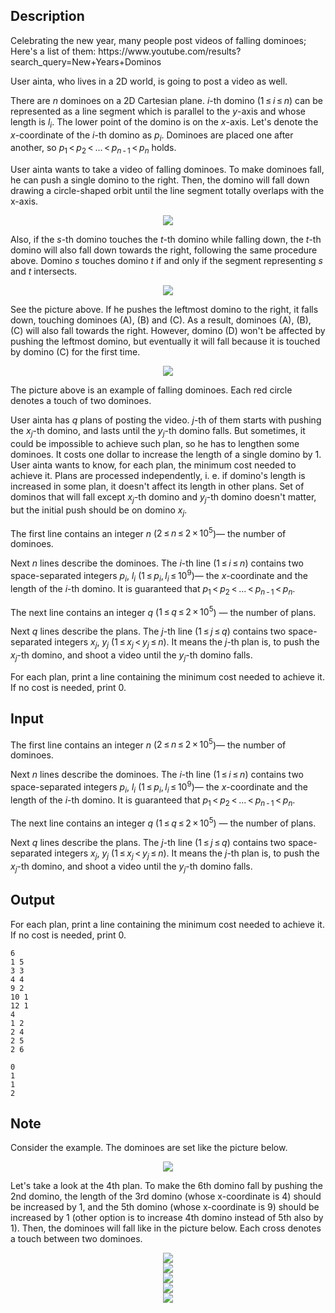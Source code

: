 ## Description

<div><p>Celebrating the new year, many people post videos of falling dominoes; Here's a list of them: <span class="tex-font-style-tt">https://www.youtube.com/results?search_query=New+Years+Dominos</span> </p><p>User ainta, who lives in a 2D world, is going to post a video as well.</p><p>There are <span class="tex-span"><i>n</i></span> dominoes on a 2D Cartesian plane. <span class="tex-span"><i>i</i></span>-th domino (<span class="tex-span">1 ≤ <i>i</i> ≤ <i>n</i></span>) can be represented as a line segment which is parallel to the <span class="tex-span"><i>y</i></span>-axis and whose length is <span class="tex-span"><i>l</i><sub class="lower-index"><i>i</i></sub></span>. The lower point of the domino is on the <span class="tex-span"><i>x</i></span>-axis. Let's denote the <span class="tex-span"><i>x</i></span>-coordinate of the <span class="tex-span"><i>i</i></span>-th domino as <span class="tex-span"><i>p</i><sub class="lower-index"><i>i</i></sub></span>. Dominoes are placed one after another, so <span class="tex-span"><i>p</i><sub class="lower-index">1</sub> &lt; <i>p</i><sub class="lower-index">2</sub> &lt; ... &lt; <i>p</i><sub class="lower-index"><i>n</i> - 1</sub> &lt; <i>p</i><sub class="lower-index"><i>n</i></sub></span> holds.</p><p>User ainta wants to take a video of falling dominoes. To make dominoes fall, he can push a single domino to the right. Then, the domino will fall down drawing a circle-shaped orbit until the line segment totally overlaps with the x-axis. </p><center> <img class="tex-graphics" src="file://rw34wCSn.png" style="max-width: 100.0%;max-height: 100.0%;"> </center><p>Also, if the <span class="tex-span"><i>s</i></span>-th domino touches the <span class="tex-span"><i>t</i></span>-th domino while falling down, the <span class="tex-span"><i>t</i></span>-th domino will also fall down towards the right, following the same procedure above. Domino <span class="tex-span"><i>s</i></span> touches domino <span class="tex-span"><i>t</i></span> if and only if the segment representing <span class="tex-span"><i>s</i></span> and <span class="tex-span"><i>t</i></span> intersects. </p><center> <img class="tex-graphics" src="file://2Y6decwd.png" style="max-width: 100.0%;max-height: 100.0%;"> </center><p>See the picture above. If he pushes the leftmost domino to the right, it falls down, touching dominoes (A), (B) and (C). As a result, dominoes (A), (B), (C) will also fall towards the right. However, domino (D) won't be affected by pushing the leftmost domino, but eventually it will fall because it is touched by domino (C) for the first time.</p><center> <img class="tex-graphics" src="file://cNSD8e8k.png" style="max-width: 100.0%;max-height: 100.0%;"> </center><p>The picture above is an example of falling dominoes. Each red circle denotes a touch of two dominoes.</p><p>User ainta has <span class="tex-span"><i>q</i></span> plans of posting the video. <span class="tex-span"><i>j</i></span>-th of them starts with pushing the <span class="tex-span"><i>x</i><sub class="lower-index"><i>j</i></sub></span>-th domino, and lasts until the <span class="tex-span"><i>y</i><sub class="lower-index"><i>j</i></sub></span>-th domino falls. But sometimes, it could be impossible to achieve such plan, so he has to lengthen some dominoes. It costs one dollar to increase the length of a single domino by <span class="tex-span">1</span>. User ainta wants to know, for each plan, the minimum cost needed to achieve it. Plans are processed independently, i. e. if domino's length is increased in some plan, it doesn't affect its length in other plans. Set of dominos that will fall except <span class="tex-span"><i>x</i><sub class="lower-index"><i>j</i></sub></span>-th domino and <span class="tex-span"><i>y</i><sub class="lower-index"><i>j</i></sub></span>-th domino doesn't matter, but the initial push should be on domino <span class="tex-span"><i>x</i><sub class="lower-index"><i>j</i></sub></span>.</p></div><div class="input-specification"><p>The first line contains an integer <span class="tex-span"><i>n</i></span> (<span class="tex-span">2 ≤ <i>n</i> ≤ 2 × 10<sup class="upper-index">5</sup></span>)— the number of dominoes.</p><p>Next <span class="tex-span"><i>n</i></span> lines describe the dominoes. The <span class="tex-span"><i>i</i></span>-th line (<span class="tex-span">1 ≤ <i>i</i> ≤ <i>n</i></span>) contains two space-separated integers <span class="tex-span"><i>p</i><sub class="lower-index"><i>i</i></sub></span>, <span class="tex-span"><i>l</i><sub class="lower-index"><i>i</i></sub></span> (<span class="tex-span">1 ≤ <i>p</i><sub class="lower-index"><i>i</i></sub>, <i>l</i><sub class="lower-index"><i>i</i></sub> ≤ 10<sup class="upper-index">9</sup></span>)— the <span class="tex-span"><i>x</i></span>-coordinate and the length of the <span class="tex-span"><i>i</i></span>-th domino. It is guaranteed that <span class="tex-span"><i>p</i><sub class="lower-index">1</sub> &lt; <i>p</i><sub class="lower-index">2</sub> &lt; ... &lt; <i>p</i><sub class="lower-index"><i>n</i> - 1</sub> &lt; <i>p</i><sub class="lower-index"><i>n</i></sub></span>.</p><p>The next line contains an integer <span class="tex-span"><i>q</i></span> (<span class="tex-span">1 ≤ <i>q</i> ≤ 2 × 10<sup class="upper-index">5</sup></span>) — the number of plans.</p><p>Next <span class="tex-span"><i>q</i></span> lines describe the plans. The <span class="tex-span"><i>j</i></span>-th line (<span class="tex-span">1 ≤ <i>j</i> ≤ <i>q</i></span>) contains two space-separated integers <span class="tex-span"><i>x</i><sub class="lower-index"><i>j</i></sub></span>, <span class="tex-span"><i>y</i><sub class="lower-index"><i>j</i></sub></span> (<span class="tex-span">1 ≤ <i>x</i><sub class="lower-index"><i>j</i></sub> &lt; <i>y</i><sub class="lower-index"><i>j</i></sub> ≤ <i>n</i></span>). It means the <span class="tex-span"><i>j</i></span>-th plan is, to push the <span class="tex-span"><i>x</i><sub class="lower-index"><i>j</i></sub></span>-th domino, and shoot a video until the <span class="tex-span"><i>y</i><sub class="lower-index"><i>j</i></sub></span>-th domino falls.</p></div><div class="output-specification"><p>For each plan, print a line containing the minimum cost needed to achieve it. If no cost is needed, print 0.</p></div>

## Input

<p>The first line contains an integer <span class="tex-span"><i>n</i></span> (<span class="tex-span">2 ≤ <i>n</i> ≤ 2 × 10<sup class="upper-index">5</sup></span>)— the number of dominoes.</p><p>Next <span class="tex-span"><i>n</i></span> lines describe the dominoes. The <span class="tex-span"><i>i</i></span>-th line (<span class="tex-span">1 ≤ <i>i</i> ≤ <i>n</i></span>) contains two space-separated integers <span class="tex-span"><i>p</i><sub class="lower-index"><i>i</i></sub></span>, <span class="tex-span"><i>l</i><sub class="lower-index"><i>i</i></sub></span> (<span class="tex-span">1 ≤ <i>p</i><sub class="lower-index"><i>i</i></sub>, <i>l</i><sub class="lower-index"><i>i</i></sub> ≤ 10<sup class="upper-index">9</sup></span>)— the <span class="tex-span"><i>x</i></span>-coordinate and the length of the <span class="tex-span"><i>i</i></span>-th domino. It is guaranteed that <span class="tex-span"><i>p</i><sub class="lower-index">1</sub> &lt; <i>p</i><sub class="lower-index">2</sub> &lt; ... &lt; <i>p</i><sub class="lower-index"><i>n</i> - 1</sub> &lt; <i>p</i><sub class="lower-index"><i>n</i></sub></span>.</p><p>The next line contains an integer <span class="tex-span"><i>q</i></span> (<span class="tex-span">1 ≤ <i>q</i> ≤ 2 × 10<sup class="upper-index">5</sup></span>) — the number of plans.</p><p>Next <span class="tex-span"><i>q</i></span> lines describe the plans. The <span class="tex-span"><i>j</i></span>-th line (<span class="tex-span">1 ≤ <i>j</i> ≤ <i>q</i></span>) contains two space-separated integers <span class="tex-span"><i>x</i><sub class="lower-index"><i>j</i></sub></span>, <span class="tex-span"><i>y</i><sub class="lower-index"><i>j</i></sub></span> (<span class="tex-span">1 ≤ <i>x</i><sub class="lower-index"><i>j</i></sub> &lt; <i>y</i><sub class="lower-index"><i>j</i></sub> ≤ <i>n</i></span>). It means the <span class="tex-span"><i>j</i></span>-th plan is, to push the <span class="tex-span"><i>x</i><sub class="lower-index"><i>j</i></sub></span>-th domino, and shoot a video until the <span class="tex-span"><i>y</i><sub class="lower-index"><i>j</i></sub></span>-th domino falls.</p>

## Output

<p>For each plan, print a line containing the minimum cost needed to achieve it. If no cost is needed, print 0.</p>





```input1
6
1 5
3 3
4 4
9 2
10 1
12 1
4
1 2
2 4
2 5
2 6

```




```output1
0
1
1
2

```



## Note

<p>Consider the example. The dominoes are set like the picture below.</p><center> <img class="tex-graphics" src="file://fYG7pTo6.png" style="max-width: 100.0%;max-height: 100.0%;"> </center><p>Let's take a look at the 4th plan. To make the 6th domino fall by pushing the 2nd domino, the length of the 3rd domino (whose x-coordinate is 4) should be increased by 1, and the 5th domino (whose x-coordinate is 9) should be increased by 1 (other option is to increase 4th domino instead of 5th also by 1). Then, the dominoes will fall like in the picture below. Each cross denotes a touch between two dominoes. </p><center> <img class="tex-graphics" src="file://4e8VMCJ8.png" style="max-width: 100.0%;max-height: 100.0%;"> </center><center> <img class="tex-graphics" src="file://EvpxQLJQ.png" style="max-width: 100.0%;max-height: 100.0%;"> </center><center> <img class="tex-graphics" src="file://wCPWvEk9.png" style="max-width: 100.0%;max-height: 100.0%;"> </center><center> <img class="tex-graphics" src="file://nsO6Fdkx.png" style="max-width: 100.0%;max-height: 100.0%;"> </center><center> <img class="tex-graphics" src="file://v8E825fP.png" style="max-width: 100.0%;max-height: 100.0%;"> </center>

